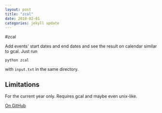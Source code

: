 ```yaml
---
layout: post
title: "zcal"
date: 2018-02-01
categories: jekyll update 
---
```


#zcal

Add events' start dates and end dates and see the result on calendar similar to gcal. Just run 
```
python zcal
```
with `input.txt` in the same directory.

## Limitations
For the current year only.
Requires gcal and maybe even unix-like.


[On GitHub](https://github.com/azizcodes/zcal/blob/master/zcal.py)
